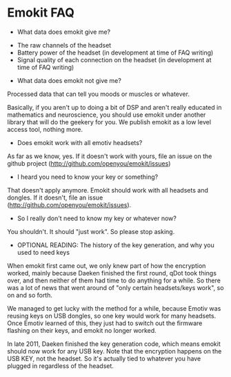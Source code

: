 Emokit FAQ
==========

* What data does emokit give me?

- The raw channels of the headset
- Battery power of the headset (in development at time of FAQ writing)
- Signal quality of each connection on the headset (in development at time of FAQ writing)

* What data does emokit not give me?

Processed data that can tell you moods or muscles or whatever.

Basically, if you aren't up to doing a bit of DSP and aren't really
educated in mathematics and neuroscience, you should use emokit under
another library that will do the geekery for you. We publish emokit as
a low level access tool, nothing more.

* Does emokit work with all emotiv headsets?

As far as we know, yes. If it doesn't work with yours, file an issue
on the github project (http://github.com/openyou/emokit/issues)

* I heard you need to know your key or something?

That doesn't apply anymore. Emokit should work with all headsets and
dongles. If it doesn't, file an issue (http://github.com/openyou/emokit/issues).

* So I really don't need to know my key or whatever now?

You shouldn't. It should "just work". So please stop asking.

* OPTIONAL READING: The history of the key generation, and why you used to need keys

When emokit first came out, we only knew part of how the encryption
worked, mainly because Daeken finished the first round, qDot took
things over, and then neither of them had time to do anything for a
while. So there was a lot of news that went around of "only certain
headsets/keys work", so on and so forth.

We managed to get lucky with the method for a while, because Emotiv
was reusing keys on USB dongles, so one key would work for many
headsets. Once Emotiv learned of this, they just had to switch out the
firmware flashing on their keys, and emokit no longer worked.

In late 2011, Daeken finished the key generation code, which means
emokit should now work for any USB key. Note that the encryption
happens on the USB KEY, not the headset. So it's actually tied to
whatever you have plugged in regardless of the headset.

